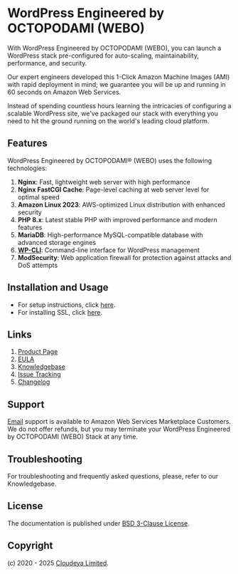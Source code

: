 # WordPress Engineered by OCTOPODAMI (WEBO)

With WordPress Engineered by OCTOPODAMI (WEBO), you can launch a WordPress stack pre-configured for auto-scaling, maintainability, performance, and security.

Our expert engineers developed this 1-Click Amazon Machine Images (AMI) with rapid deployment in mind; we guarantee you will be up and running in 60 seconds on Amazon Web Services.

Instead of spending countless hours learning the intricacies of configuring a scalable WordPress site, we've packaged our stack with everything you need to hit the ground running on the world's leading cloud platform.

## Features

WordPress Engineered by OCTOPODAMI® (WEBO) uses the following technologies:

1. **Nginx**: Fast, lightweight web server with high performance
2. **Nginx FastCGI Cache**: Page-level caching at web server level for optimal speed
3. **Amazon Linux 2023**: AWS-optimized Linux distribution with enhanced security
4. **PHP 8.x**: Latest stable PHP with improved performance and modern features
5. **MariaDB**: High-performance MySQL-compatible database with advanced storage engines
6. **[WP-CLI](https://wp-cli.org/)**: Command-line interface for WordPress management
7. **ModSecurity**: Web application firewall for protection against attacks and DoS attempts

## Installation and Usage

+ For setup instructions, click [here](setup.md).
+ For installing SSL, click [here](ssl.md).

## Links

1. [Product Page](https://aws.amazon.com/marketplace/pp/prodview-iyn7nuvxxqcjg)
2. [EULA](octopodamiEULA.txt)
3. [Knowledgebase](https://github.com/cloudeyalimited/wordpress-engineered-by-octopodami/-/wikis/home)
4. [Issue Tracking](https://github.com/cloudeyalimited/wordpress-engineered-by-octopodami/-/issues)
5. [Changelog](changelog.md)

## Support

[Email](mailto:tech@cloudeya.org) support is available to Amazon Web Services Marketplace Customers. We do not offer refunds, but you may terminate your WordPress Engineered by OCTOPODAMI (WEBO) Stack at any time.

## Troubleshooting

For troubleshooting and frequently asked questions, please, refer to our Knowledgebase.

## License

The documentation is published under [BSD 3-Clause License](license.txt).

## Copyright

(c) 2020 - 2025 [Cloudeya Limited](https://cloudeya.org).
